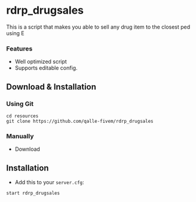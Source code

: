 # rdrp_drugsales

This is a script that makes you able to sell any drug item to the closest ped using E

### Features
- Well optimized script
- Supports editable config.

## Download & Installation

### Using Git
```
cd resources
git clone https://github.com/qalle-fivem/rdrp_drugsales
```

### Manually
- Download

## Installation
- Add this to your `server.cfg`:

```
start rdrp_drugsales
```
